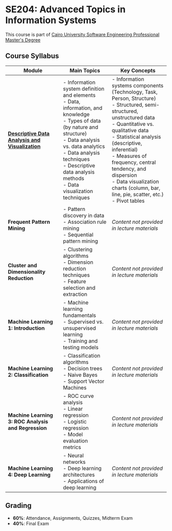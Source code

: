
# SE204: Advanced Topics in Information Systems

This course is part of [Cairo University Software Engineering Professional Master's Degree](https://github.com/astral-fate/Cairo-University-Software-Engineering-Professional-Master-s-Degree) 





## Course Syllabus

| Module | Main Topics | Key Concepts |
|--------|-------------|--------------|
| **[Descriptive Data Analysis and Visualization](https://github.com/astral-fate/SE204-Advanced-Topics-in-Information-Systems/tree/main/C1%3A%20Descriptive%20Data%20Analysis%20and%20Visualization)** | - Information system definition and elements<br>- Data, information, and knowledge<br>- Types of data (by nature and structure)<br>- Data analysis vs. data analytics<br>- Data analysis techniques<br>- Descriptive data analysis methods<br>- Data visualization techniques | - Information systems components (Technology, Task, Person, Structure)<br>- Structured, semi-structured, unstructured data<br>- Quantitative vs. qualitative data<br>- Statistical analysis (descriptive, inferential)<br>- Measures of frequency, central tendency, and dispersion<br>- Data visualization charts (column, bar, line, pie, scatter, etc.)<br>- Pivot tables |
| **Frequent Pattern Mining** | - Pattern discovery in data<br>- Association rule mining<br>- Sequential pattern mining | *Content not provided in lecture materials* |
| **Cluster and Dimensionality Reduction** | - Clustering algorithms<br>- Dimension reduction techniques<br>- Feature selection and extraction | *Content not provided in lecture materials* |
| **Machine Learning 1: Introduction** | - Machine learning fundamentals<br>- Supervised vs. unsupervised learning<br>- Training and testing models | *Content not provided in lecture materials* |
| **Machine Learning 2: Classification** | - Classification algorithms<br>- Decision trees<br>- Naive Bayes<br>- Support Vector Machines | *Content not provided in lecture materials* |
| **Machine Learning 3: ROC Analysis and Regression** | - ROC curve analysis<br>- Linear regression<br>- Logistic regression<br>- Model evaluation metrics | *Content not provided in lecture materials* |
| **Machine Learning 4: Deep Learning** | - Neural networks<br>- Deep learning architectures<br>- Applications of deep learning | *Content not provided in lecture materials* |

## Grading
- **60%**: Attendance, Assignments, Quizzes, Midterm Exam
- **40%**: Final Exam

